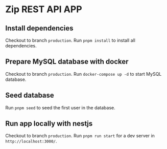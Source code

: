 # Zip REST API APP

## Install dependencies

Checkout to branch `production`. Run `pnpm install` to install all dependencies.

## Prepare MySQL database with docker

Checkout to branch `production`. Run `docker-compose up -d` to start MySQL database.

## Seed database

Run `pnpm seed` to seed the first user in the database.

## Run app locally with nestjs

Checkout to branch `production`. Run `pnpm run start` for a dev server in `http://localhost:3000/`.